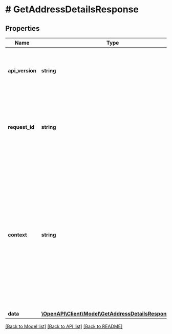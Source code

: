# # GetAddressDetailsResponse

## Properties

Name | Type | Description | Notes
------------ | ------------- | ------------- | -------------
**api_version** | **string** | Specifies the version of the API that incorporates this endpoint. |
**request_id** | **string** | Defines the ID of the request. The &#x60;requestId&#x60; is generated by Crypto APIs and it&#39;s unique for every request. |
**context** | **string** | In batch situations the user can use the context to correlate responses with requests. This property is present regardless of whether the response was successful or returned as an error. &#x60;context&#x60; is specified by the user. | [optional]
**data** | [**\OpenAPI\Client\Model\GetAddressDetailsResponseData**](GetAddressDetailsResponseData.md) |  |

[[Back to Model list]](../../README.md#models) [[Back to API list]](../../README.md#endpoints) [[Back to README]](../../README.md)
